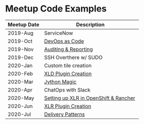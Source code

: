 # Meetup Code Examples

| Meetup Date |      Description                                      |
|-------------|-------------------------------------------------------|
|  2019-Aug   | ServiceNow                                            |
|  2019-Oct   | [DevOps as Code](2019-10_DevOps_as_Code)              |
|  2019-Nov   | [Auditing & Reporting](2019-11_auditing_and_reporting)|
|  2019-Dec   | SSH Overthere w/ SUDO                                 |
|  2020-Jan   | Custom tile creation                                  |
|  2020-Feb   | [XLD Plugin Creation](2020-02_xld-plugin-development) |
|  2020-Mar   | [Jython Magic](2020-03_Jython_Tutor)                  |
|  2020-Apr   | ChatOps with Slack                                    |
|  2020-May   | [Setting up XLR in OpenShift & Rancher](2020-05_XLR_in_OpenShift) |
|  2020-Jun   | [XLR Plugin Creation](2020-06_xlr-plugin-development) |
|  2020-Jul   | [Delivery Patterns](2020-07_delivery)                 | 
